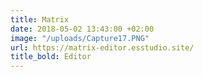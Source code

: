 ```yaml
---
title: Matrix
date: 2018-05-02 13:43:00 +02:00
image: "/uploads/Capture17.PNG"
url: https://matrix-editor.esstudio.site/
title_bold: Editor
---
```


